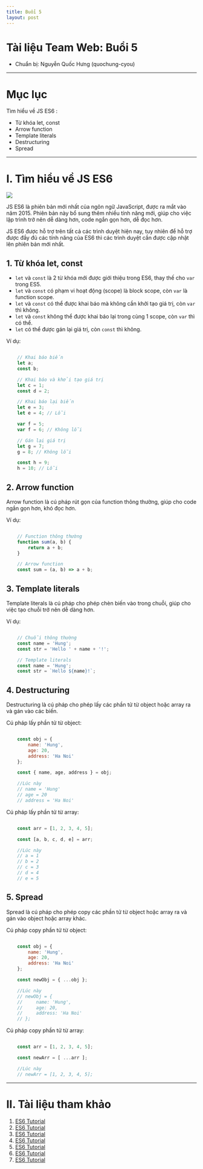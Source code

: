 ```yaml
---
title: Buổi 5
layout: post
---
```




# Tài liệu Team Web: Buổi 5

- Chuẩn bị: Nguyễn Quốc Hưng (quochung-cyou)

---

# Mục lục
Tìm hiểu về JS ES6 :
- Từ khóa let, const
- Arrow function
- Template literals
- Destructuring
- Spread

---

# I. Tìm hiểu về JS ES6

![](https://miro.medium.com/v2/resize:fit:840/1*8nfBRAssY0DuETYwdwyqqw.png)

JS ES6 là phiên bản mới nhất của ngôn ngữ JavaScript, được ra mắt vào năm 2015. Phiên bản này bổ sung thêm nhiều tính năng mới, giúp cho việc lập trình trở nên dễ dàng hơn, code ngắn gọn hơn, dễ đọc hơn.

JS ES6 được hỗ trợ trên tất cả các trình duyệt hiện nay, tuy nhiên để hỗ trợ được đầy đủ các tính năng của ES6 thì các trình duyệt cần được cập nhật lên phiên bản mới nhất.


## 1. Từ khóa let, const

- `let` và `const` là 2 từ khóa mới được giới thiệu trong ES6, thay thế cho `var` trong ES5.
- `let` và `const` có phạm vi hoạt động (scope) là block scope, còn `var` là function scope.
- `let` và `const` có thể được khai báo mà không cần khởi tạo giá trị, còn `var` thì không.
- `let` và `const` không thể được khai báo lại trong cùng 1 scope, còn `var` thì có thể.
- `let` có thể được gán lại giá trị, còn `const` thì không.

Ví dụ:
    
``` javascript

    // Khai báo biến
    let a;
    const b;

    // Khai báo và khởi tạo giá trị
    let c = 1;
    const d = 2;

    // Khai báo lại biến
    let e = 3;
    let e = 4; // Lỗi

    var f = 5;
    var f = 6; // Không lỗi

    // Gán lại giá trị
    let g = 7;  
    g = 8; // Không lỗi

    const h = 9;
    h = 10; // Lỗi

```

## 2. Arrow function

Arrow function là cú pháp rút gọn của function thông thường, giúp cho code ngắn gọn hơn, khó đọc hơn.

Ví dụ:

``` javascript

    // Function thông thường
    function sum(a, b) {
        return a + b;
    }

    // Arrow function
    const sum = (a, b) => a + b;

```

## 3. Template literals

Template literals là cú pháp cho phép chèn biến vào trong chuỗi, giúp cho việc tạo chuỗi trở nên dễ dàng hơn.

Ví dụ:

``` javascript

    // Chuỗi thông thường
    const name = 'Hung';
    const str = 'Hello ' + name + '!';

    // Template literals
    const name = 'Hung';
    const str = `Hello ${name}!`;

```

## 4. Destructuring

Destructuring là cú pháp cho phép lấy các phần tử từ object hoặc array ra và gán vào các biến.

Cú pháp lấy phần tử từ object:

``` javascript

    const obj = {
        name: 'Hung',
        age: 20,
        address: 'Ha Noi'
    };

    const { name, age, address } = obj;

    //Lúc này
    // name = 'Hung'
    // age = 20
    // address = 'Ha Noi'

```

Cú pháp lấy phần tử từ array:

``` javascript

    const arr = [1, 2, 3, 4, 5];

    const [a, b, c, d, e] = arr;

    //Lúc này
    // a = 1
    // b = 2
    // c = 3
    // d = 4
    // e = 5

```

## 5. Spread

Spread là cú pháp cho phép copy các phần tử từ object hoặc array ra và gán vào object hoặc array khác.

Cú pháp copy phần tử từ object:

``` javascript

    const obj = {
        name: 'Hung',
        age: 20,
        address: 'Ha Noi'
    };

    const newObj = { ...obj };

    //Lúc này
    // newObj = {
    //     name: 'Hung',
    //     age: 20,
    //     address: 'Ha Noi'
    // };

```

Cú pháp copy phần tử từ array:

``` javascript

    const arr = [1, 2, 3, 4, 5];

    const newArr = [ ...arr ];

    //Lúc này
    // newArr = [1, 2, 3, 4, 5];

```

---

# II. Tài liệu tham khảo

1. [ES6 Tutorial](https://www.javascripttutorial.net/es6/)
2. [ES6 Tutorial](https://www.tutorialspoint.com/es6/index.htm)
3. [ES6 Tutorial](https://www.javatpoint.com/es6-tutorial)
4. [ES6 Tutorial](https://www.w3schools.com/js/js_es6.asp)
5. [ES6 Tutorial](https://www.geeksforgeeks.org/es6-tutorial/)
6. [ES6 Tutorial](https://www.tutorialsteacher.com/es6)
7. [ES6 Tutorial](https://www.freecodecamp.org/news/write-less-do-more-with-javascript-es6-5fd4a8e50ee2/)





